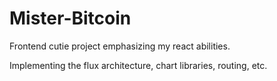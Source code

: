 
# Mister-Bitcoin

Frontend cutie project emphasizing my react abilities.

Implementing the flux architecture, chart libraries, routing, etc.







